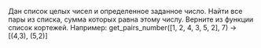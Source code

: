 Дан список целых чисел и определенное заданное число. Найти все пары из списка,
сумма которых равна этому числу.
Верните из функции список кортежей.
Например: get_pairs_number([1, 2, 4, 3, 5, 2], 7) -> [(4,3), (5,2)]

